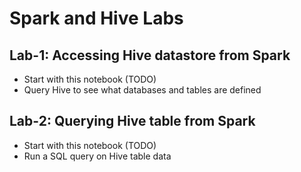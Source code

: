 <link rel='stylesheet' href='../assets/css/main.css'/>

# Spark and Hive Labs

## Lab-1: Accessing Hive datastore from Spark

- Start with this notebook (TODO)
- Query Hive to see what databases and tables are defined

## Lab-2: Querying Hive table from Spark

- Start with this notebook (TODO)
- Run a SQL query on Hive table data

